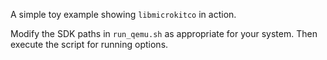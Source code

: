 A simple toy example showing `libmicrokitco` in action.

Modify the SDK paths in `run_qemu.sh` as appropriate for your system. Then execute the script for running options.